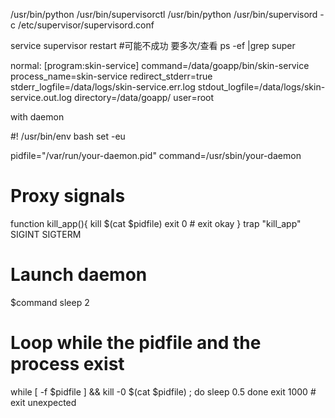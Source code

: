/usr/bin/python /usr/bin/supervisorctl
/usr/bin/python /usr/bin/supervisord -c /etc/supervisor/supervisord.conf

service supervisor restart   #可能不成功 要多次/查看 ps -ef |grep super 
 
normal:
[program:skin-service]
command=/data/goapp/bin/skin-service
process_name=skin-service
redirect_stderr=true
stderr_logfile=/data/logs/skin-service.err.log
stdout_logfile=/data/logs/skin-service.out.log
directory=/data/goapp/
user=root



with daemon


#! /usr/bin/env bash
set -eu

pidfile="/var/run/your-daemon.pid"
command=/usr/sbin/your-daemon

# Proxy signals
function kill_app(){
    kill $(cat $pidfile)
    exit 0 # exit okay
}
trap "kill_app" SIGINT SIGTERM

# Launch daemon
$command
sleep 2

# Loop while the pidfile and the process exist
while [ -f $pidfile ] && kill -0 $(cat $pidfile) ; do
    sleep 0.5
done
exit 1000 # exit unexpected